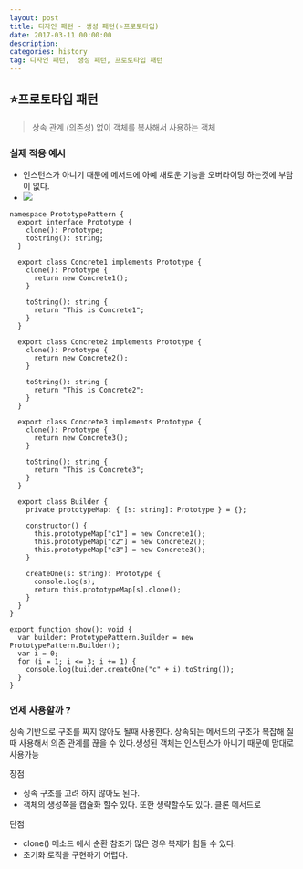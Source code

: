 ```yaml
---
layout: post
title: 디자인 패턴 - 생성 패턴(⭐프로토타입)
date: 2017-03-11 00:00:00
description:
categories: history
tag: 디자인 패턴,  생성 패턴, 프로토타입 패턴
---
```


## ⭐프로토타입 패턴

> 상속 관계 (의존성) 없이 객체를 복사해서 사용하는 객체

### 실제 적용 예시

- 인스턴스가 아니기 때문에 메서드에 아예 새로운 기능을 오버라이딩 하는것에 부담이 없다.
- ![](https://velog.velcdn.com/images%2Fcham%2Fpost%2Fac58b483-2116-4d3f-88cc-b5895a72e9d3%2Fimage.png)

```tsx
namespace PrototypePattern {
  export interface Prototype {
    clone(): Prototype;
    toString(): string;
  }

  export class Concrete1 implements Prototype {
    clone(): Prototype {
      return new Concrete1();
    }

    toString(): string {
      return "This is Concrete1";
    }
  }

  export class Concrete2 implements Prototype {
    clone(): Prototype {
      return new Concrete2();
    }

    toString(): string {
      return "This is Concrete2";
    }
  }

  export class Concrete3 implements Prototype {
    clone(): Prototype {
      return new Concrete3();
    }

    toString(): string {
      return "This is Concrete3";
    }
  }

  export class Builder {
    private prototypeMap: { [s: string]: Prototype } = {};

    constructor() {
      this.prototypeMap["c1"] = new Concrete1();
      this.prototypeMap["c2"] = new Concrete2();
      this.prototypeMap["c3"] = new Concrete3();
    }

    createOne(s: string): Prototype {
      console.log(s);
      return this.prototypeMap[s].clone();
    }
  }
}

export function show(): void {
  var builder: PrototypePattern.Builder = new PrototypePattern.Builder();
  var i = 0;
  for (i = 1; i <= 3; i += 1) {
    console.log(builder.createOne("c" + i).toString());
  }
}
```

### 언제 사용할까 ?

상속 기반으로 구조를 짜지 않아도 될때 사용한다. 상속되는 메서드의 구조가 복잡해 질때 사용해서 의존 관계를 끊을 수 있다.생성된 객체는 인스턴스가 아니기 때문에 맘대로 사용가능

장점

- 싱속 구조를 고려 하지 않아도 된다.
- 객체의 생성쪽을 캡슐화 할수 있다. 또한 생략할수도 있다. 클론 메서드로

단점

- clone() 메소드 에서 순환 참조가 많은 경우 복제가 힘들 수 있다.
- 초기화 로직을 구현하기 어렵다.

